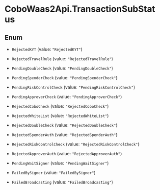 # CoboWaas2Api.TransactionSubStatus

## Enum


* `RejectedKYT` (value: `"RejectedKYT"`)

* `RejectedTravelRule` (value: `"RejectedTravelRule"`)

* `PendingDoubleCheck` (value: `"PendingDoubleCheck"`)

* `PendingSpenderCheck` (value: `"PendingSpenderCheck"`)

* `PendingRiskControlCheck` (value: `"PendingRiskControlCheck"`)

* `PendingApproverCheck` (value: `"PendingApproverCheck"`)

* `RejectedCoboCheck` (value: `"RejectedCoboCheck"`)

* `RejectedWhiteList` (value: `"RejectedWhiteList"`)

* `RejectedDoubleCheck` (value: `"RejectedDoubleCheck"`)

* `RejectedSpenderAuth` (value: `"RejectedSpenderAuth"`)

* `RejectedRiskControlCheck` (value: `"RejectedRiskControlCheck"`)

* `RejectedApproverAuth` (value: `"RejectedApproverAuth"`)

* `PendingWaitSigner` (value: `"PendingWaitSigner"`)

* `FailedBySigner` (value: `"FailedBySigner"`)

* `FailedBroadcasting` (value: `"FailedBroadcasting"`)


